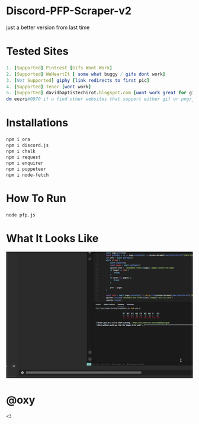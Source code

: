 # Discord-PFP-Scraper-v2
just a better version from last time

# Tested Sites
```Nim
1. [Supported] Pintrest [Gifs Wont Work]
2. [Supported] WeHeartIt [ some what buggy / gifs dont work]
3. [Not Supported] giphy [link redirects to first pic]
4. [Supported] Tenor [wont work]
5. [Supported] davidbaptistechirot.blogspot.com [wont work great for gifs]
dm eozri#0070 if u find other websites that support either gif or png/jpg yk 
```
# Installations
```
npm i ora 
npm i discord.js
npm i chalk 
npm i request 
npm i enquirer
npm i puppeteer
npm i node-fetch
```
# How To Run
```
node pfp.js
```

# What It Looks Like

![](pfp.gif)

# @oxy
    <3
